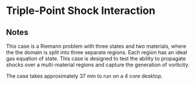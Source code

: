 # Triple-Point Shock Interaction

## Notes

This case is a Riemann problem with three states and two materials, where the the domain is split into three separate regions. Each region has an ideal gas equation of state. This case is designed to test the ability to propagate shocks over a multi-material regions and capture the generation of vorticity.

The case takes approximately 37 min to run on a 4 core desktop.
